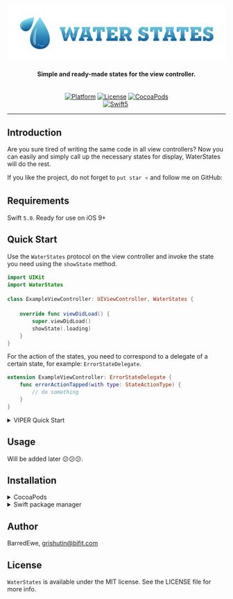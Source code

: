 <p align="center">
<img src="Images/Logo.png" width=700>
</p>

<H4 align="center">
Simple and ready-made states for the view controller.
</H4>

<p align="center">
<br>
<a href="https://developer.apple.com/"><img alt="Platform" src="https://img.shields.io/badge/platform-iOS-green.svg"/></a>
<a href="https://cocoapods.org/pods/WaterStates"><img alt="License" src="https://img.shields.io/cocoapods/l/WaterStates.svg"/></a>
<a href="https://github.com/BarredEwe/WaterStates/releases/latest"><img alt="CocoaPods" src="https://img.shields.io/cocoapods/v/WaterStates.svg"/></a>
</br>
<a href="https://developer.apple.com/swift"><img alt="Swift5" src="https://img.shields.io/badge/language-Swift5-orange.svg"/></a>
<a href="https://github.com/topics/viper-architecture?l=swift"><img alt="" src=https://img.shields.io/badge/VIPER-compatible-green"/></a>

---

## Introduction

Are you sure tired of writing the same code in all view controllers? Now you can easily and simply call up the necessary states for display, WaterStates will do the rest.

If you like the project, do not forget to `put star ⭐` and follow me on GitHub:

## Requirements

Swift `5.0`. Ready for use on iOS 9+

## Quick Start

Use the `WaterStates` protocol on the view controller and invoke the state you need using the `showState` method.

```swift
import UIKit
import WaterStates

class ExampleViewController: UIViewController, WaterStates {

    override func viewDidLoad() {
        super.viewDidLoad()
        showState(.loading)
    }
}
```

For the action of the states, you need to correspond to a delegate of a certain state, for example: `ErrorStateDelegate`.

```swift
extension ExampleViewController: ErrorStateDelegate {
    func errorActionTapped(with type: StateActionType) {
        // do something
    }
}
```

<details><summary>VIPER Quick Start</summary><p>

You need to set the `showState` method in the `ViewInput` protocol:

```swift
import WaterStates

protocol ExampleViewInput: class {
    func showState(_ state: State<String>)
}
```
    
Use the `WaterStates` protocol on the view controller:

```swift
import UIKit
import WaterStates

class ExampleViewController: UIViewController, ExampleViewInput, WaterStates { }
```

In the `Presenter`, we set the view state using the `showState` method:

```swift
import WaterStates

class ExamplePresenter: ExampleViewOutput {

    weak var view: ViewControllerInput?

    func someMethodd() {
        view?.showState(.loading)
    }
}
```

For the action of the states, `ViewOutput` must correspond to a specific state delegate, for example: `ErrorStateDelegate`:

```swift
protocol ExampleViewOutput: ErrorStateDelegate { }

class ExamplePresenter: ExampleViewOutput {

    ...

    func errorActionTapped(with type: StateActionType) {
        // do something
    }
}
```

</p></details>  

## Usage

Will be added later 😕😕😕.

## Installation

<details><summary>CocoaPods</summary>
<p>

WaterStates is available through [CocoaPods](https://cocoapods.org). To install
it, simply add the following line to your Podfile:

```ruby
pod 'WaterStates'
```
</p>  
</details>

<details><summary>Swift package manager</summary><p>
    
Will be added later 😕😕😕.
</p></details>  

## Author

BarredEwe, grishutin@bifit.com

## License

`WaterStates` is available under the MIT license. See the LICENSE file for more info.
